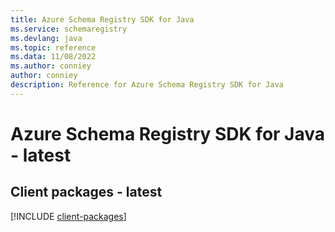 ```yaml
---
title: Azure Schema Registry SDK for Java
ms.service: schemaregistry
ms.devlang: java
ms.topic: reference
ms.data: 11/08/2022
ms.author: conniey
author: conniey
description: Reference for Azure Schema Registry SDK for Java
---
```

# Azure Schema Registry SDK for Java - latest

## Client packages - latest
[!INCLUDE [client-packages](schema-registry-client-index.md)]